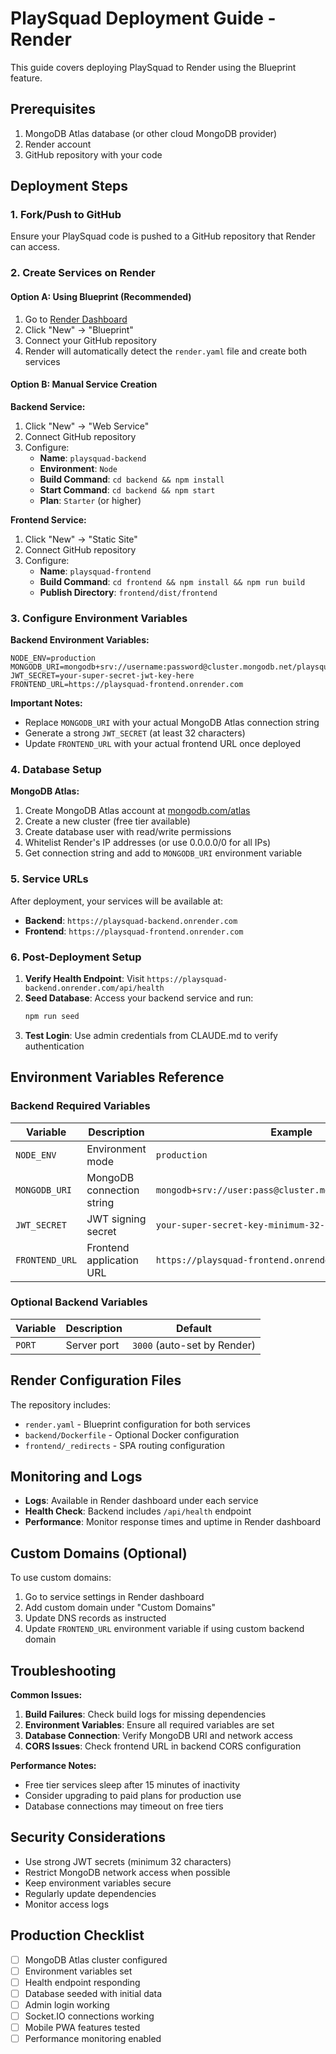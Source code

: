 # PlaySquad Deployment Guide - Render

This guide covers deploying PlaySquad to Render using the Blueprint feature.

## Prerequisites

1. MongoDB Atlas database (or other cloud MongoDB provider)
2. Render account
3. GitHub repository with your code

## Deployment Steps

### 1. Fork/Push to GitHub
Ensure your PlaySquad code is pushed to a GitHub repository that Render can access.

### 2. Create Services on Render

#### Option A: Using Blueprint (Recommended)
1. Go to [Render Dashboard](https://dashboard.render.com)
2. Click "New" → "Blueprint"
3. Connect your GitHub repository
4. Render will automatically detect the `render.yaml` file and create both services

#### Option B: Manual Service Creation

**Backend Service:**
1. Click "New" → "Web Service"
2. Connect GitHub repository
3. Configure:
   - **Name**: `playsquad-backend`
   - **Environment**: `Node`
   - **Build Command**: `cd backend && npm install`
   - **Start Command**: `cd backend && npm start`
   - **Plan**: `Starter` (or higher)

**Frontend Service:**
1. Click "New" → "Static Site"
2. Connect GitHub repository
3. Configure:
   - **Name**: `playsquad-frontend`
   - **Build Command**: `cd frontend && npm install && npm run build`
   - **Publish Directory**: `frontend/dist/frontend`

### 3. Configure Environment Variables

**Backend Environment Variables:**
```
NODE_ENV=production
MONGODB_URI=mongodb+srv://username:password@cluster.mongodb.net/playsquad
JWT_SECRET=your-super-secret-jwt-key-here
FRONTEND_URL=https://playsquad-frontend.onrender.com
```

**Important Notes:**
- Replace `MONGODB_URI` with your actual MongoDB Atlas connection string
- Generate a strong `JWT_SECRET` (at least 32 characters)
- Update `FRONTEND_URL` with your actual frontend URL once deployed

### 4. Database Setup

**MongoDB Atlas:**
1. Create MongoDB Atlas account at [mongodb.com/atlas](https://mongodb.com/atlas)
2. Create a new cluster (free tier available)
3. Create database user with read/write permissions
4. Whitelist Render's IP addresses (or use 0.0.0.0/0 for all IPs)
5. Get connection string and add to `MONGODB_URI` environment variable

### 5. Service URLs

After deployment, your services will be available at:
- **Backend**: `https://playsquad-backend.onrender.com`
- **Frontend**: `https://playsquad-frontend.onrender.com`

### 6. Post-Deployment Setup

1. **Verify Health Endpoint**: Visit `https://playsquad-backend.onrender.com/api/health`
2. **Seed Database**: Access your backend service and run:
   ```bash
   npm run seed
   ```
3. **Test Login**: Use admin credentials from CLAUDE.md to verify authentication

## Environment Variables Reference

### Backend Required Variables
| Variable | Description | Example |
|----------|-------------|---------|
| `NODE_ENV` | Environment mode | `production` |
| `MONGODB_URI` | MongoDB connection string | `mongodb+srv://user:pass@cluster.mongodb.net/playsquad` |
| `JWT_SECRET` | JWT signing secret | `your-super-secret-key-minimum-32-chars` |
| `FRONTEND_URL` | Frontend application URL | `https://playsquad-frontend.onrender.com` |

### Optional Backend Variables
| Variable | Description | Default |
|----------|-------------|---------|
| `PORT` | Server port | `3000` (auto-set by Render) |

## Render Configuration Files

The repository includes:
- `render.yaml` - Blueprint configuration for both services
- `backend/Dockerfile` - Optional Docker configuration
- `frontend/_redirects` - SPA routing configuration

## Monitoring and Logs

- **Logs**: Available in Render dashboard under each service
- **Health Check**: Backend includes `/api/health` endpoint
- **Performance**: Monitor response times and uptime in Render dashboard

## Custom Domains (Optional)

To use custom domains:
1. Go to service settings in Render dashboard
2. Add custom domain under "Custom Domains"
3. Update DNS records as instructed
4. Update `FRONTEND_URL` environment variable if using custom backend domain

## Troubleshooting

**Common Issues:**

1. **Build Failures**: Check build logs for missing dependencies
2. **Environment Variables**: Ensure all required variables are set
3. **Database Connection**: Verify MongoDB URI and network access
4. **CORS Issues**: Check frontend URL in backend CORS configuration

**Performance Notes:**
- Free tier services sleep after 15 minutes of inactivity
- Consider upgrading to paid plans for production use
- Database connections may timeout on free tiers

## Security Considerations

- Use strong JWT secrets (minimum 32 characters)
- Restrict MongoDB network access when possible
- Keep environment variables secure
- Regularly update dependencies
- Monitor access logs

## Production Checklist

- [ ] MongoDB Atlas cluster configured
- [ ] Environment variables set
- [ ] Health endpoint responding
- [ ] Database seeded with initial data
- [ ] Admin login working
- [ ] Socket.IO connections working
- [ ] Mobile PWA features tested
- [ ] Performance monitoring enabled